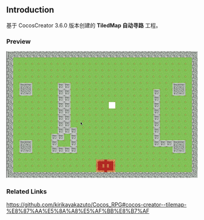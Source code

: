 ## Introduction
基于 CocosCreator 3.6.0 版本创建的 **TiledMap 自动寻路** 工程。

### Preview
![image](../../../gif/202205/2022053001.gif)

### Related Links
https://github.com/kirikayakazuto/Cocos_RPG#cocos-creator--tilemap-%E8%87%AA%E5%8A%A8%E5%AF%BB%E8%B7%AF